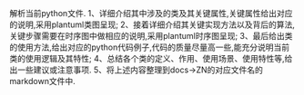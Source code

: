 解析当前python文件.
1、详细介绍其中涉及的类及其关键属性,关键属性给出对应的说明,采用plantuml类图呈现;
2、接着详细介绍其关键实现方法以及背后的算法,关键步骤需要在时序图中做相应的说明,采用plantuml时序图呈现;
3、最后给出类的使用方法,给出对应的python代码例子,代码的质量尽量高一些,能充分说明当前类的使用逻辑及其特性;
4、总结各个类的定义、作用、使用场景、使用特性等,给出一些建议或注意事项.
5、将上述内容整理到docs->ZN的对应文件名的markdown文件中.